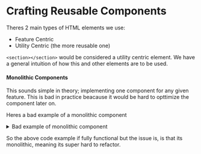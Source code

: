 # Crafting Reusable Components

Theres 2 main types of HTML elements we use:
* Feature Centric 
* Utility Centric (the more reusable one)

```<section></section>``` would be considered a utility centric element. We have a general intuition of how this and other elements are to be used. 

#### Monolithic Components
This sounds simple in theory; implementing one component for any given feature. This is bad in practice beacause it would be hard to opttimize the component later on. 

Heres a bad example of a monolithic component

<details>
<summary>Bad example of monolithic component</summary>

```.jsx
import React, {Component} from "react";
const id = (function*() {
    let i = 1;
    while(true) {
        yield i;
        i += 1;
    }
})();


export default class MyFeature extends Component {

    state = {
        articles: [
        {
            id: id.next(),
            title: "Article 1",
            summary: "Article 1 Summary",
            display: "none"
        },
        {
            id: id.next(),
            title: "Article 2",
            summary: "Article 2 Summary",
            display: "none"
        },
        {
            id: id.next(),
            title: "Article 3",
            summary: "Article 3 Summary",
            display: "none"
        },
        {
            id: id.next(),
            title: "Article 4",
            summary: "Article 4 Summary",
            display: "none"
        }
        ],
        title: "",
        summary: ""
    }

    onChangeTitle = e => {
        this.setState({title: e.target.value});
    }

    onChangeSummary = e => {
        this.setState({summary: e.target.value});
    }

    onClickAdd = () => {
        this.setState(state => ({
            articles: [
                ...state.articles,
                {
                    id: id.next(),
                    title: state.title,
                    summary: state.summary,
                    display: "none"
                }
            ],
            title: "",
            summary: ""
        }));
    };

    onClickRemove = id => {
        this.setState(state => ({
            ...state,
            articles: state.articles.filter(article => article.id !== id)
        }))
    }

    onClickToggle = id => {
        this.setState(state => {
            const articles = [...state.articles];
            const index = articles.findIndex(article => article.id === id);

            articles[index] = {
                ...articles[index],
                display: articles[index].display ? "" : "none"
            };
            return {...state, articles};
        });
    };

    render() {
        const {articles, title, summary} = this.state;

        return (
            <>
                <section>
                    <header>
                        <h1>Articles</h1>
                        <input placeholder="Title" value={title} onChange={this.onChangeTitle} />
                        <input placeholder="Summary" value={summary} onChange={this.onChangeSummary}/>
                        <button onClick={this.onClickAdd}>Add</button>
                    </header>

                    <article>
                        <ul>
                            {articles.map(i => (
                                <li key={i.id}>
                                    <a href={`#${i.id}`} title="Toggle Summary" onClick={this.onClickToggle.bind(null, i.id)}>{i.title}</a>
                                    &nbsp;
                                    <a href={`#${i.id}`} title="Remove" onClick={this.onClickToggle.bind(null, i.id)}>X</a>
                                    <p style={{display: i.display}}>{i.summary}</p>
                                </li>
                            ))}
                        </ul>
                    </article>
                </section>
            </>
        )
    }
}
```
</details>

So the above code example if fully functional but the issue is, is that its monolithic, meaning its super hard to refactor.